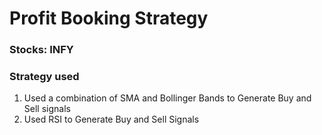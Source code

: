 # Profit Booking Strategy

### Stocks: **INFY**

### Strategy used
1. Used a combination of SMA and Bollinger Bands to Generate Buy and Sell signals
2. Used RSI to Generate Buy and Sell Signals